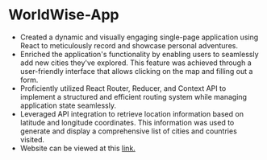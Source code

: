 # WorldWise-App

- Created a dynamic and visually engaging single-page application using React to meticulously record and showcase personal adventures.
- Enriched the application's functionality by enabling users to seamlessly add new cities they've explored. This feature was achieved through a user-friendly interface that allows clicking on the map and filling out a form.
- Proficiently utilized React Router, Reducer, and Context API to implement a structured and efficient routing system while managing application state seamlessly.
- Leveraged API integration to retrieve location information based on latitude and longitude coordinates. This information was used to generate and display a comprehensive list of cities and countries visited.
- Website can be viewed at this [link.](https://sampath-vinayakh.github.io/worldwise-app/#/)
